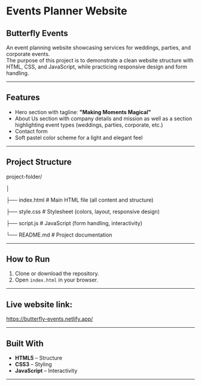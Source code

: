# Events Planner Website
## Butterfly Events

An event planning website showcasing services for weddings, parties, and corporate events.  
The purpose of this project is to demonstrate a clean website structure with HTML, CSS, and JavaScript, while practicing responsive design and form handling.

---

## Features
- Hero section with tagline: **"Making Moments Magical"**
- About Us section with company details and mission as well as a section highlighting event types (weddings, parties, corporate, etc.)
- Contact form 
- Soft pastel color scheme for a light and elegant feel

---

## Project Structure
project-folder/

│

├── index.html # Main HTML file (all content and structure)

├── style.css # Stylesheet (colors, layout, responsive design)

├── script.js # JavaScript (form handling, interactivity)

└── README.md # Project documentation


---

## How to Run
1. Clone or download the repository.
2. Open `index.html` in your browser.

---

## Live website link:
https://butterfly-events.netlify.app/

---

## Built With
- **HTML5** – Structure
- **CSS3** – Styling
- **JavaScript** – Interactivity

---
